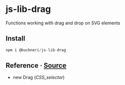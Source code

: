 # js-lib-drag

Functions working with drag and drop on SVG elements

## Install

```js
npm i @buckneri/js-lib-drag
```

## Reference · [Source](https://github.com/ibuckner/js-lib/blob/master/packages/js-lib-drag/src/js-lib-drag.ts)

* new Drag (*CSS_selector*)
